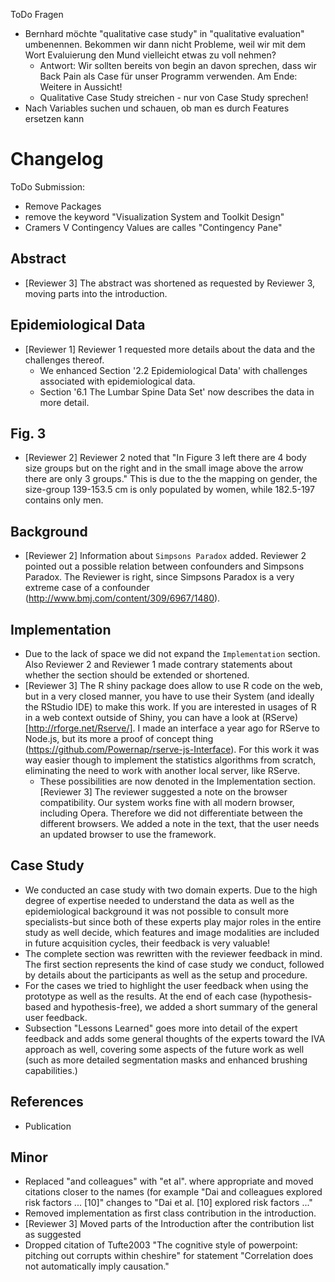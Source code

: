 ToDo Fragen

* Bernhard möchte "qualitative case study" in "qualitative evaluation" umbenennen. Bekommen wir dann nicht Probleme, weil wir mit dem Wort Evaluierung den Mund vielleicht etwas zu voll nehmen?
	* Antwort: Wir sollten bereits von begin an davon sprechen, dass wir Back Pain als Case für unser Programm verwenden. Am Ende: Weitere in Aussicht!
	* Qualitative Case Study streichen - nur von Case Study sprechen!
* Nach Variables suchen und schauen, ob man es durch Features ersetzen kann

Changelog
=========

ToDo Submission:
* Remove Packages
* remove the keyword "Visualization System and Toolkit Design"
* Cramers V Contingency Values are calles "Contingency Pane"

Abstract
--------

* [Reviewer 3] The abstract was shortened as requested by Reviewer 3, moving parts into the introduction.

Epidemiological Data
--------------------

* [Reviewer 1] Reviewer 1 requested more details about the data and the challenges thereof.
	* We enhanced Section '2.2 Epidemiological Data' with challenges associated with epidemiological data.
	* Section '6.1 The Lumbar Spine Data Set' now describes the data in more detail.

Fig. 3
------

* [Reviewer 2] Reviewer 2 noted that "In Figure 3 left there are 4 body size groups but on the right and in  the small image above the arrow there are only 3 groups." This is due to the the mapping on gender, the size-group 139-153.5 cm is only populated by women, while 182.5-197 contains only men.

Background
----------

* [Reviewer 2] Information about `Simpsons Paradox` added. Reviewer 2 pointed out a possible relation between confounders and Simpsons Paradox. The Reviewer is right, since Simpsons Paradox is a very extreme case of a confounder (http://www.bmj.com/content/309/6967/1480).

Implementation
--------------

* Due to the lack of space we did not expand the `Implementation` section. Also Reviewer 2 and Reviewer 1 made contrary statements about whether the section should be extended or shortened.
* [Reviewer 3] The R shiny package does allow to use R code on the web, but in a very closed manner, you have to use their System (and ideally the RStudio IDE) to make this work. If you are interested in usages of R in a web context outside of Shiny, you can have a look at (RServe)[http://rforge.net/Rserve/]. I made an interface a year ago for RServe to Node.js, but its more a proof of concept thing (https://github.com/Powernap/rserve-js-Interface). For this work it was way easier though to implement the statistics algorithms from scratch, eliminating the need to work with another local server, like RServe.
    * These possibilities are now denoted in the Implementation section.
  [Reviewer 3] The reviewer suggested a note on the browser compatibility. Our system works fine with all modern browser, including Opera. Therefore we did not differentiate between the different browsers. We added a note in the text, that the user needs an updated browser to use the framework.

Case Study
----------

* We conducted an case study with two domain experts. Due to the high degree of expertise needed to understand the data as well as the epidemiological background it was not possible to consult more specialists-but since both of these experts play major roles in the entire study as well decide, which features and image modalities are included in future acquisition cycles, their feedback is very valuable!
* The complete section was rewritten with the reviewer feedback in mind. The first section represents the kind of case study we conduct, followed by details about the participants as well as the setup and procedure.
* For the cases we tried to highlight the user feedback when using the prototype as well as the results. At the end of each case (hypothesis-based and hypothesis-free), we added a short summary of the general user feedback.
* Subsection "Lessons Learned" goes more into detail of the expert feedback and adds some general thoughts of the experts toward the IVA approach as well, covering some aspects of the future work as well (such as more detailed segmentation masks and enhanced brushing capabilities.)

References
----------

* Publication 

Minor
-----

* Replaced "and colleagues" with "et al". where appropriate and moved citations closer to the names (for example "Dai and colleagues explored risk factors ... [10]" changes to "Dai et al. [10] explored risk factors ..."
* Removed implementation as first class contribution in the introduction.
* [Reviewer 3] Moved parts of the Introduction after the contribution list as suggested
* Dropped citation of Tufte2003 "The cognitive style of powerpoint: pitching out corrupts within cheshire" for statement "Correlation does not automatically imply causation."
